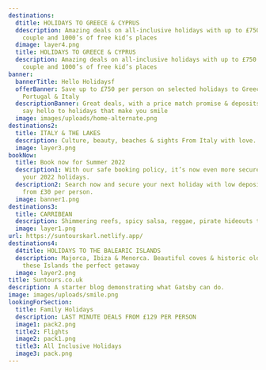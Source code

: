 ```yaml
---
destinations:
  dtitle: HOLIDAYS TO GREECE & CYPRUS
  ddescription: Amazing deals on all-inclusive holidays with up to £750 off per
    couple and 1000’s of free kid’s places
  dimage: layer4.png
  title: HOLIDAYS TO GREECE & CYPRUS
  description: Amazing deals on all-inclusive holidays with up to £750 off per
    couple and 1000’s of free kid’s places
banner:
  bannerTitle: Hello Holidaysf
  offerBanner: Save up to £750 per person on selected holidays to Greece, Spain,
    Portugal & Italy
  descriptionBanner: Great deals, with a price match promise & deposits from £30,
    say hello to holidays that make you smile
  image: images/uploads/home-alternate.png
destinations2:
  title: ITALY & THE LAKES
  description: Culture, beauty, beaches & sights From Italy with love...
  image: layer3.png
bookNow:
  title: Book now for Summer 2022
  description1: With our safe booking policy, it’s now even more secure to book
    your 2022 holidays.
  description2: Search now and secure your next holiday with low deposits starting
    from £30 per person.
  image: banner1.png
destinations3:
  title: CARRIBEAN
  description: Shimmering reefs, spicy salsa, reggae, pirate hideouts to sugar sand beaches
  image: layer1.png
url: https://suntourskarl.netlify.app/
destinations4:
  d4title: HOLIDAYS TO THE BALEARIC ISLANDS
  description: Majorca, Ibiza & Menorca. Beautiful coves & historic old towns make
    these Islands the perfect getaway
  image: layer2.png
title: Suntours.co.uk
description: A starter blog demonstrating what Gatsby can do.
image: images/uploads/smile.png
lookingForSection:
  title: Family Holidays
  description: LAST MINUTE DEALS FROM £129 PER PERSON
  image1: pack2.png
  title2: Flights
  image2: pack1.png
  title3: All Inclusive Holidays
  image3: pack.png
---
```

